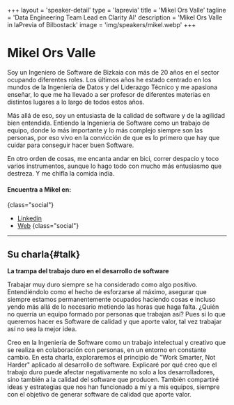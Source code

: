 +++
layout = 'speaker-detail'
type = 'laprevia'
title = 'Mikel Ors Valle'
tagline = 'Data Engineering Team Lead en Clarity AI'
description = 'Mikel Ors Valle in laPrevia of Bilbostack'
image = 'img/speakers/mikel.webp'
+++

# Mikel Ors Valle

Soy un Ingeniero de Software de Bizkaia con más de 20 años en el sector ocupando diferentes roles. Los últimos años he estado centrado en los mundos de la Ingeniería de Datos y del Liderazgo Técnico y me apasiona enseñar, lo que me ha llevado a ser profesor de diferentes materias en distintos lugares a lo largo de todos estos años.

Más allá de eso, soy un entusiasta de la calidad de software y de la agilidad bien entendida. Entiendo la Ingeniería de Software como un trabajo de equipo, donde lo más importante y lo más complejo siempre son las personas, por eso vivo en la convicción de que es lo primero que hay que cuidar para conseguir hacer buen Software.

En otro orden de cosas, me encanta andar en bici, correr despacio y toco varios instrumentos, aunque lo hago todo con mucho más entusiasmo que destreza. Y me chifla la comida india.

#### Encuentra a Mikel en:

{class="social"}

- [Linkedin](https://www.linkedin.com/in/mikel-ors-valle/)
- [Web](https://mikelors.com/)
  {class="social"}

---  

## Su charla{#talk}
**La trampa del trabajo duro en el desarrollo de software**

Trabajar muy duro siempre se ha considerado como algo positivo. Entendiéndolo como el hecho de esforzarse al máximo, asegurar que siempre estamos permanentemente ocupados haciendo cosas e incluso yendo más allá de lo necesario metiendo las horas que haga falta. ¿Quién no querría un equipo formado por personas que trabajan así? Pues si lo que queremos hacer es Software de calidad y que aporte valor, tal vez trabajar así no sea la mejor idea.

Creo en la Ingeniería de Software como un trabajo intelectual y creativo que se realiza en colaboración con personas, en un entorno en constante cambio. En esta charla, exploraremos el principio de "Work Smarter, Not Harder" aplicado al desarrollo de software. Explicaré por qué creo que el trabajo duro puede afectar negativamente no solo a los desarrolladores, sino también a la calidad del software que producen. También compartiré ideas y estrategias que nos han funcionado a mí y a mis equipos, siempre con el objetivo de generar software de calidad que aporte valor.
